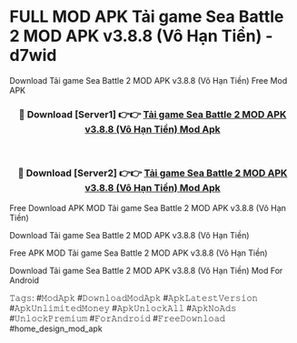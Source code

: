 # FULL MOD APK Tải game Sea Battle 2 MOD APK v3.8.8 (Vô Hạn Tiền) - d7wid
Download Tải game Sea Battle 2 MOD APK v3.8.8 (Vô Hạn Tiền) Free Mod APK

<div align="center">
<h3>🔴 Download [Server1] 👉👉 <a href="https://apk-comot.site?title=Tải_game_Sea_Battle_2_MOD_APK_v3.8.8_(Vô_Hạn_Tiền)">Tải game Sea Battle 2 MOD APK v3.8.8 (Vô Hạn Tiền) Mod Apk</a></h3><br>

<h3>🔴 Download [Server2] 👉👉 <a href="https://apk-comot.site?title=Tải_game_Sea_Battle_2_MOD_APK_v3.8.8_(Vô_Hạn_Tiền)">Tải game Sea Battle 2 MOD APK v3.8.8 (Vô Hạn Tiền) Mod Apk</a></h3>
</div>


Free Download APK MOD Tải game Sea Battle 2 MOD APK v3.8.8 (Vô Hạn Tiền)

Download Tải game Sea Battle 2 MOD APK v3.8.8 (Vô Hạn Tiền) 

Free APK MOD Tải game Sea Battle 2 MOD APK v3.8.8 (Vô Hạn Tiền) 

Download Tải game Sea Battle 2 MOD APK v3.8.8 (Vô Hạn Tiền) Mod For Android

𝚃𝚊𝚐𝚜: #𝙼𝚘𝚍𝙰𝚙𝚔 #𝙳𝚘𝚠𝚗𝚕𝚘𝚊𝚍𝙼𝚘𝚍𝙰𝚙𝚔 #𝙰𝚙𝚔𝙻𝚊𝚝𝚎𝚜𝚝𝚅𝚎𝚛𝚜𝚒𝚘𝚗 #𝙰𝚙𝚔𝚄𝚗𝚕𝚒𝚖𝚒𝚝𝚎𝚍𝙼𝚘𝚗𝚎𝚢 #𝙰𝚙𝚔𝚄𝚗𝚕𝚘𝚌𝚔𝙰𝚕𝚕 #𝙰𝚙𝚔𝙽𝚘𝙰𝚍𝚜 #𝚄𝚗𝚕𝚘𝚌𝚔𝙿𝚛𝚎𝚖𝚒𝚞𝚖 #𝙵𝚘𝚛𝙰𝚗𝚍𝚛𝚘𝚒𝚍 #𝙵𝚛𝚎𝚎𝙳𝚘𝚠𝚗𝚕𝚘𝚊𝚍 #home_design_mod_apk